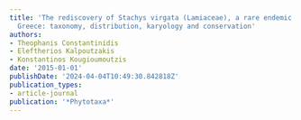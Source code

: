 ```yaml
---
title: 'The rediscovery of Stachys virgata (Lamiaceae), a rare endemic of Peloponnisos,
  Greece: taxonomy, distribution, karyology and conservation'
authors:
- Theophanis Constantinidis
- Eleftherios Kalpoutzakis
- Konstantinos Kougioumoutzis
date: '2015-01-01'
publishDate: '2024-04-04T10:49:30.842818Z'
publication_types:
- article-journal
publication: '*Phytotaxa*'
---
```

